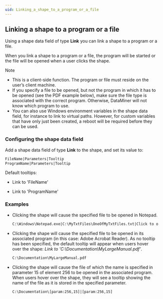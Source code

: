 ```yaml
---
uid: Linking_a_shape_to_a_program_or_a_file
---
```


## Linking a shape to a program or a file

Using a shape data field of type **Link** you can link a shape to a program or a file.

When you link a shape to a program or a file, the program will be started or the file will be opened when a user clicks the shape.

> [!NOTE]
> - This is a client-side function. The program or file must reside on the user’s client machine.
> - If you specify a file to be opened, but not the program in which it has to be opened (see the PDF example below), make sure the file type is associated with the correct program. Otherwise, DataMiner will not know which program to use.
> - You can also use Windows environment variables in the shape data field, for instance to link to virtual paths. However, for custom variables that have only just been created, a reboot will be required before they can be used.

### Configuring the shape data field

Add a shape data field of type **Link** to the shape, and set its value to:

```txt
FileName|Parameters|Tooltip
ProgramName|Parameters|Tooltip
```

Default tooltips:

- Link to 'FileName'

- Link to 'ProgramName'

### Examples

- Clicking the shape will cause the specified file to be opened in Notepad.

    ```txt
    C:\Windows\Notepad.exe|C:\MyTxtFiles\OneOfMyTxtFiles.txt|Click to open in Notepad
    ```

- Clicking the shape will cause the specified file to be opened in its associated program (in this case: Adobe Acrobat Reader). As no tooltip has been specified, the default tooltip will appear when users hover over the shape: *Link to 'C:\\Documentation\\MyLargeManual.pdf'*.

    ```txt
    C:\Documentation\MyLargeManual.pdf
    ```

- Clicking the shape will cause the file of which the name is specified in parameter 15 of element 256 to be opened in the associated program. When users hover over the shape, they will see a tooltip showing the name of the file as it is stored in the specified parameter.

    ```txt
    C:\Documentation\[param:256,15]|[param:256,15]
    ```
